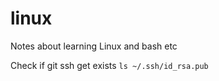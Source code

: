 # linux
Notes about learning Linux and bash etc


Check if git ssh get exists
`ls ~/.ssh/id_rsa.pub`
